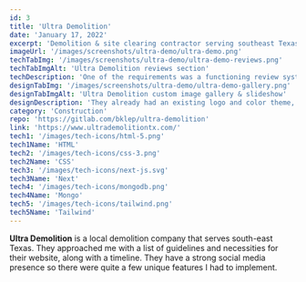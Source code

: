 ```yaml
---
id: 3
title: 'Ultra Demolition'
date: 'January 17, 2022'
excerpt: 'Demolition & site clearing contractor serving southeast Texas.'
imageUrl: '/images/screenshots/ultra-demo/ultra-demo.png'
techTabImg: '/images/screenshots/ultra-demo/ultra-demo-reviews.png'
techTabImgAlt: 'Ultra Demolition reviews section'
techDescription: 'One of the requirements was a functioning review system. I utilized MongoDB Atlas as a cloud provider to help create a 5 star rating system with an average score rating functionality. Since the site was primarily a brochure site, I reached for NextJS to serve pre-built static pages making it noticeably fast.'
designTabImg: '/images/screenshots/ultra-demo/ultra-demo-gallery.png'
designTabImgAlt: 'Ultra Demolition custom image gallery & slideshow'
designDescription: 'They already had an existing logo and color theme, but they needed a way to display their massive collection of 66+ images. I created a custom gallery with a lightbox/slideshow functionality to display thier work. Since they have a strong social media presence, I integrated their FaceBook feed and created a custom social widget for desktop & mobile.'
category: 'Construction'
repo: 'https://gitlab.com/bklep/ultra-demolition'
link: 'https://www.ultrademolitiontx.com/' 
tech1: '/images/tech-icons/html-5.png'
tech1Name: 'HTML'
tech2: '/images/tech-icons/css-3.png'
tech2Name: 'CSS'
tech3: '/images/tech-icons/next-js.svg'
tech3Name: 'Next'
tech4: '/images/tech-icons/mongodb.png'
tech4Name: 'Mongo'
tech5: '/images/tech-icons/tailwind.png'
tech5Name: 'Tailwind'
---
```


**Ultra Demolition** is a local demolition company that serves south-east Texas. They approached me with a list of guidelines and necessities for their website, along with a timeline. They have a strong social media presence so there were quite a few unique features I had to implement.
